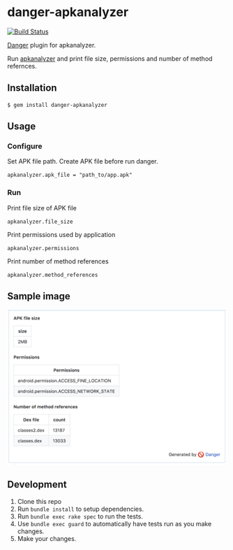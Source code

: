 # danger-apkanalyzer

[![Build Status](https://travis-ci.org/STAR-ZERO/danger-apkanalyzer.svg?branch=master)](https://travis-ci.org/STAR-ZERO/danger-apkanalyzer)

[Danger](http://danger.systems/ruby/) plugin for apkanalyzer.

Run [apkanalyzer](https://developer.android.com/studio/command-line/apkanalyzer.html) and print file size, permissions and number of method refernces.

## Installation

    $ gem install danger-apkanalyzer

## Usage

### Configure

Set APK file path. Create APK file before run danger.

    apkanalyzer.apk_file = "path_to/app.apk"

### Run

Print file size of APK file

	apkanalyzer.file_size

Print permissions used by application

	apkanalyzer.permissions

Print number of method references

	apkanalyzer.method_references

## Sample image

![](image.png)

## Development

1. Clone this repo
2. Run `bundle install` to setup dependencies.
3. Run `bundle exec rake spec` to run the tests.
4. Use `bundle exec guard` to automatically have tests run as you make changes.
5. Make your changes.
